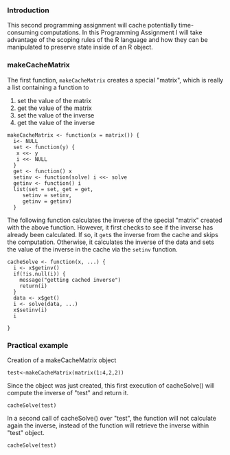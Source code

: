 ### Introduction

This second programming assignment will cache potentially time-consuming 
computations. In this Programming Assignment I will take advantage 
of the scoping rules of the R language and how they can be manipulated 
to preserve state inside of an R object.

### makeCacheMatrix

The first function, `makeCacheMatrix` creates a special "matrix", which is
really a list containing a function to

1.  set the value of the matrix
2.  get the value of the matrix
3.  set the value of the inverse
4.  get the value of the inverse

<!-- -->

    makeCacheMatrix <- function(x = matrix()) {
      i<- NULL
      set <- function(y) {
       x <<- y
       i <<- NULL
      }
      get <- function() x
      setinv <- function(solve) i <<- solve
      getinv <- function() i
      list(set = set, get = get,
         setinv = setinv,
         getinv = getinv)
      }

The following function calculates the inverse of the special "matrix"
created with the above function. However, it first checks to see if the
inverse has already been calculated. If so, it `get`s the inverse from the
cache and skips the computation. Otherwise, it calculates the inverse of
the data and sets the value of the inverse in the cache via the `setinv`
function.

    cacheSolve <- function(x, ...) {
      i <- x$getinv()
      if(!is.null(i)) {
        message("getting cached inverse")
        return(i)
      }
      data <- x$get()
      i <- solve(data, ...)
      x$setinv(i)
      i
        
    }

### Practical example

Creation of a makeCacheMatrix object

    test<-makeCacheMatrix(matrix(1:4,2,2)) 

Since the object was just created, this first execution of cacheSolve() 
will compute the inverse of "test" and return it.

    cacheSolve(test)

In a second call of cacheSolve() over "test", the function will not 
calculate again the inverse, instead of the function will retrieve 
the inverse within "test" object.

    cacheSolve(test)
